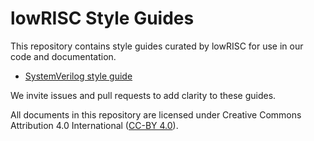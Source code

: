 # lowRISC Style Guides

This repository contains style guides curated by lowRISC for use in our
code and documentation.

- [SystemVerilog style guide](VerilogCodingStyle.md)

We invite issues and pull requests to add clarity to these guides.

All documents in this repository are licensed under Creative Commons
Attribution 4.0 International
([CC-BY 4.0](https://creativecommons.org/licenses/by/4.0/deed)).
